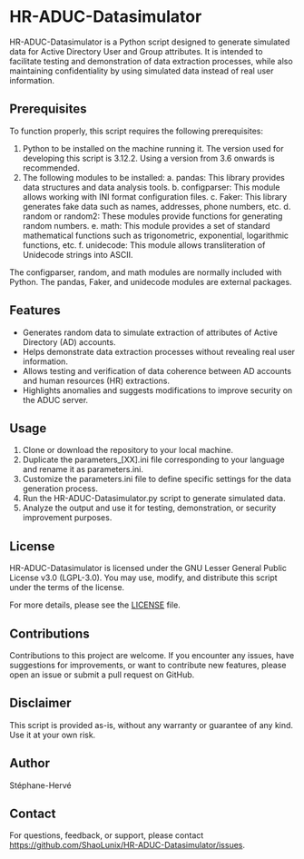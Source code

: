 # HR-ADUC-Datasimulator

HR-ADUC-Datasimulator is a Python script designed to generate simulated data for Active Directory User and Group attributes. It is intended to facilitate testing and demonstration of data extraction processes, while also maintaining confidentiality by using simulated data instead of real user information.

## Prerequisites

To function properly, this script requires the following prerequisites:
1. Python to be installed on the machine running it. The version used for developing this script is 3.12.2. Using a version from 3.6 onwards is recommended.
2. The following modules to be installed:
    a. pandas:
        This library provides data structures and data analysis tools.
    b. configparser:
        This module allows working with INI format configuration files.
    c. Faker:
        This library generates fake data such as names, addresses, phone numbers, etc.
    d. random or random2:
        These modules provide functions for generating random numbers.
    e. math:
        This module provides a set of standard mathematical functions such as trigonometric, exponential, logarithmic functions, etc.
    f. unidecode:
        This module allows transliteration of Unidecode strings into ASCII.

The configparser, random, and math modules are normally included with Python.
The pandas, Faker, and unidecode modules are external packages.

## Features

- Generates random data to simulate extraction of attributes of Active Directory (AD) accounts.
- Helps demonstrate data extraction processes without revealing real user information.
- Allows testing and verification of data coherence between AD accounts and human resources (HR) extractions.
- Highlights anomalies and suggests modifications to improve security on the ADUC server.

## Usage

1. Clone or download the repository to your local machine.
2. Duplicate the parameters_[XX].ini file corresponding to your language and rename it as parameters.ini.
3. Customize the parameters.ini file to define specific settings for the data generation process.
4. Run the HR-ADUC-Datasimulator.py script to generate simulated data.
5. Analyze the output and use it for testing, demonstration, or security improvement purposes.

## License

HR-ADUC-Datasimulator is licensed under the GNU Lesser General Public License v3.0 (LGPL-3.0). You may use, modify, and distribute this script under the terms of the license.

For more details, please see the [LICENSE](https://github.com/ShaoLunix/HR-ADUC-Datasimulator/blob/main/LICENSE) file.

## Contributions

Contributions to this project are welcome. If you encounter any issues, have suggestions for improvements, or want to contribute new features, please open an issue or submit a pull request on GitHub.

## Disclaimer

This script is provided as-is, without any warranty or guarantee of any kind. Use it at your own risk.

## Author

Stéphane-Hervé

## Contact

For questions, feedback, or support, please contact https://github.com/ShaoLunix/HR-ADUC-Datasimulator/issues.


